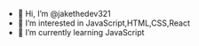 - 👋 Hi, I’m @jakethedev321
- 👀 I’m interested in JavaScript,HTML,CSS,React
- 🌱 I’m currently learning JavaScript

<!---
jakethedev321/jakethedev321 is a ✨ special ✨ repository because its `README.md` (this file) appears on your GitHub profile.
You can click the Preview link to take a look at your changes.
--->
